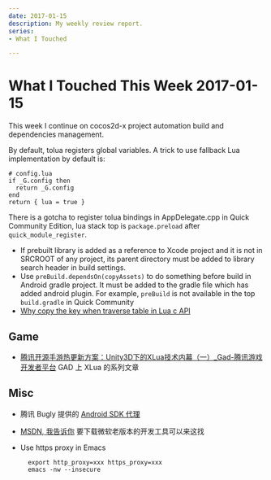 ```yaml
---
date: 2017-01-15
description: My weekly review report.
series:
- What I Touched

---
```


# What I Touched This Week 2017-01-15


This week I continue on cocos2d-x project automation build and dependencies management.

By default, tolua registers global variables. A trick to use fallback Lua implementation by default is:

    # config.lua
    if _G.config then
      return _G.config
    end
    return { lua = true }

<!--more-->


There is a gotcha to register tolua bindings in AppDelegate.cpp in Quick Community Edition, lua stack top is `package.preload` after `quick_module_register`.

- If prebuilt library is added as a reference to Xcode project and it is not in SRCROOT of any project, its parent directory must be added to library search header in build settings.
- Use `preBuild.dependsOn(copyAssets)` to do something before build in Android gradle project. It must be added to the gradle file which has added android plugin. For example, `preBuild` is not available in the top `build.gradle` in Quick Community 
- [Why copy the key when traverse table in Lua c API][1]

## Game

- [腾讯开源手游热更新方案：Unity3D下的XLua技术内幕（一）\_Gad-腾讯游戏开发者平台][2] GAD 上 XLua 的系列文章

## Misc

- 腾讯 Bugly 提供的 [Android SDK 代理][3]
- [MSDN, 我告诉你][4] 要下载微软老版本的开发工具可以来这找
- Use https proxy in Emacs

        export http_proxy=xxx https_proxy=xxx
        emacs -nw --insecure

[1]:    http://stackoverflow.com/a/6142700/667158
[2]:    http://gad.qq.com/article/detail/7182056
[3]:    http://android-mirror.bugly.qq.com:8080
[4]:    http://msdn.itellyou.cn/

